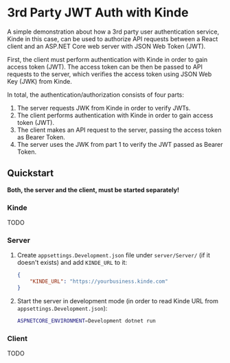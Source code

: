 # 3rd Party JWT Auth with Kinde

A simple demonstration about how a 3rd party user authentication service, Kinde in this case,
can be used to authorize API requests between a React client and an ASP.NET Core web server with JSON Web Token (JWT).

First, the client must perform authentication with Kinde in order to gain access token (JWT).
The access token can be then be passed to API requests to the server,
which verifies the access token using JSON Web Key (JWK) from Kinde.

In total, the authentication/authorization consists of four parts:
1. The server requests JWK from Kinde in order to verify JWTs.
2. The client performs authentication with Kinde in order to gain access token (JWT).
3. The client makes an API request to the server, passing the access token as Bearer Token.
4. The server uses the JWK from part 1 to verify the JWT passed as Bearer Token.

## Quickstart

**Both, the server and the client, must be started separately!**

### Kinde

TODO

### Server

1. Create `appsettings.Development.json` file under `server/Server/`
(if it doesn't exists) and add `KINDE_URL` to it:
    ```json
    {
        "KINDE_URL": "https://yourbusiness.kinde.com"
    }
    ```

2. Start the server in development mode (in order to read Kinde URL from `appsettings.Development.json`):
    ```bash
    ASPNETCORE_ENVIRONMENT=Development dotnet run
    ```

### Client

TODO
